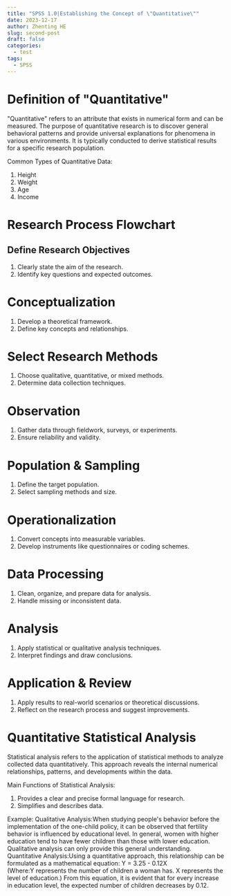 ```yaml
---
title: "SPSS 1.0|Establishing the Concept of \"Quantitative\""
date: 2023-12-17
author: Zhenting HE
slug: second-post
draft: false
categories:
  - test
tags:
  - SPSS
---
```

# Definition of "Quantitative"
"Quantitative" refers to an attribute that exists in numerical form and can be measured.
The purpose of quantitative research is to discover general behavioral patterns and provide universal explanations for phenomena in various environments. It is typically conducted to derive statistical results for a specific research population.

Common Types of Quantitative Data:
1. Height
2. Weight
3. Age
4. Income

# Research Process Flowchart
## Define Research Objectives
1. Clearly state the aim of the research.
2. Identify key questions and expected outcomes.
# Conceptualization
1. Develop a theoretical framework.
2. Define key concepts and relationships.
# Select Research Methods
1. Choose qualitative, quantitative, or mixed methods.
2. Determine data collection techniques.
# Observation
1. Gather data through fieldwork, surveys, or experiments.
2. Ensure reliability and validity.
# Population & Sampling
1. Define the target population.
2. Select sampling methods and size.
# Operationalization
1. Convert concepts into measurable variables.
2. Develop instruments like questionnaires or coding schemes.
# Data Processing
1. Clean, organize, and prepare data for analysis.
2. Handle missing or inconsistent data.
# Analysis
1. Apply statistical or qualitative analysis techniques.
2. Interpret findings and draw conclusions.
# Application & Review
1. Apply results to real-world scenarios or theoretical discussions.
2. Reflect on the research process and suggest improvements.

# Quantitative Statistical Analysis
Statistical analysis refers to the application of statistical methods to analyze collected data quantitatively. This approach reveals the internal numerical relationships, patterns, and developments within the data.

Main Functions of Statistical Analysis:
1. Provides a clear and precise formal language for research.
2. Simplifies and describes data.

Example:
Qualitative Analysis:When studying people's behavior before the implementation of the one-child policy, it can be observed that fertility behavior is influenced by educational level. In general, women with higher education tend to have fewer children than those with lower education. Qualitative analysis can only provide this general understanding.
Quantitative Analysis:Using a quantitative approach, this relationship can be formulated as a mathematical equation: Y = 3.25 - 0.12X (Where:Y represents the number of children a woman has. X represents the level of education.) From this equation, it is evident that for every increase in education level, the expected number of children decreases by 0.12.